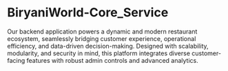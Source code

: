 # BiryaniWorld-Core_Service
Our backend application powers a dynamic and modern restaurant ecosystem, seamlessly bridging customer experience, operational efficiency, and data-driven decision-making. Designed with scalability, modularity, and security in mind, this platform integrates diverse customer-facing features with robust admin controls and advanced analytics.
